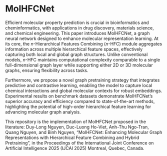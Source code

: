 # MolHFCNet

Efficient molecular property prediction is crucial in bioinformatics and cheminformatics, with applications in drug discovery, materials science, and chemical engineering. This paper introduces MolHFCNet, a graph neural network designed to enhance molecular representation learning. At its core, the $n$-Hierarchical Features Combining ($n$-HFC) module aggregates information across multiple hierarchical feature spaces, effectively capturing both local and global graph structures. Unlike conventional models, $n$-HFC maintains computational complexity comparable to a single full-dimensional graph layer while supporting either 2D or 3D molecular graphs, ensuring flexibility across tasks.  

Furthermore, we propose a novel graph pretraining strategy that integrates predictive and contrastive learning, enabling the model to capture local chemical interactions and global molecular contexts for robust embeddings. Experimental results on benchmark datasets demonstrate MolHFCNet’s superior accuracy and efficiency compared to state-of-the-art methods, highlighting the potential of high-order hierarchical feature learning for advancing molecular graph analysis.

This repository is the implementation of MolHFCNet proposed in the literature: Duy-Long Nguyen, Duc-Luong Ho-Viet, Anh-Thu Ngo-Tran, Quang Nguyen, and Binh Nguyen, “MolHFCNet: Enhancing Molecular Graph Representations with Hierarchical Feature Combining and Hybrid Pretraining”, in the Proceedings of the International Joint Conference on Artificial Intelligence 2025 (IJCAI 2025) Montreal, Quebec, Canada.
